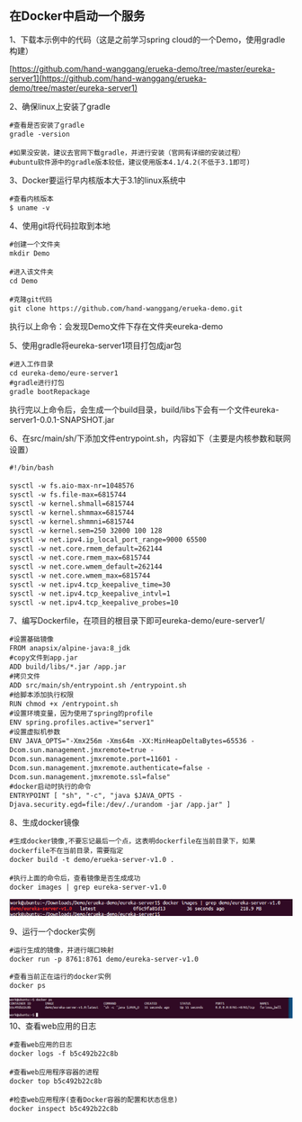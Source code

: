 ## 在Docker中启动一个服务

1、下载本示例中的代码（这是之前学习spring cloud的一个Demo，使用gradle构建）

[https://github.com/hand-wanggang/erueka-demo/tree/master/eureka-server1](https://github.com/hand-wanggang/erueka-demo/tree/master/eureka-server1)

2、确保linux上安装了gradle

```
#查看是否安装了gradle
gradle -version

#如果没安装，建议去官网下载gradle，并进行安装（官网有详细的安装过程）
#ubuntu软件源中的gradle版本较低，建议使用版本4.1/4.2(不低于3.1即可)
```

3、Docker要运行早内核版本大于3.1的linux系统中

```
#查看内核版本
$ uname -v
```

4、使用git将代码拉取到本地

```
#创建一个文件夹
mkdir Demo

#进入该文件夹
cd Demo

#克隆git代码
git clone https://github.com/hand-wanggang/erueka-demo.git
```

执行以上命令：会发现Demo文件下存在文件夹eureka-demo

5、使用gradle将eureka-server1项目打包成jar包

```
#进入工作目录
cd eureka-demo/eure-server1
#gradle进行打包
gradle bootRepackage
```

执行完以上命令后，会生成一个build目录，build/libs下会有一个文件eureka-server1-0.0.1-SNAPSHOT.jar

6、在src/main/sh/下添加文件entrypoint.sh，内容如下（主要是内核参数和联网设置）

```
#!/bin/bash

sysctl -w fs.aio-max-nr=1048576
sysctl -w fs.file-max=6815744
sysctl -w kernel.shmall=6815744
sysctl -w kernel.shmmax=6815744
sysctl -w kernel.shmmni=6815744
sysctl -w kernel.sem=250 32000 100 128
sysctl -w net.ipv4.ip_local_port_range=9000 65500
sysctl -w net.core.rmem_default=262144
sysctl -w net.core.rmem_max=6815744
sysctl -w net.core.wmem_default=262144
sysctl -w net.core.wmem_max=6815744
sysctl -w net.ipv4.tcp_keepalive_time=30
sysctl -w net.ipv4.tcp_keepalive_intvl=1
sysctl -w net.ipv4.tcp_keepalive_probes=10
```

7、编写Dockerfile，在项目的根目录下即可eureka-demo/eure-server1/

```
#设置基础镜像
FROM anapsix/alpine-java:8_jdk
#copy文件到app.jar
ADD build/libs/*.jar /app.jar
#拷贝文件
ADD src/main/sh/entrypoint.sh /entrypoint.sh
#给脚本添加执行权限
RUN chmod +x /entrypoint.sh
#设置环境变量，因为使用了spring的profile
ENV spring.profiles.active="server1"
#设置虚拟机参数
ENV JAVA_OPTS="-Xmx256m -Xms64m -XX:MinHeapDeltaBytes=65536 -Dcom.sun.management.jmxremote=true -Dcom.sun.management.jmxremote.port=11601 -Dcom.sun.management.jmxremote.authenticate=false -Dcom.sun.management.jmxremote.ssl=false"
#docker启动时执行的命令
ENTRYPOINT [ "sh", "-c", "java $JAVA_OPTS -Djava.security.egd=file:/dev/./urandom -jar /app.jar" ]
```

8、生成docker镜像

```
#生成docker镜像,不要忘记最后一个点，这表明dockerfile在当前目录下，如果dockerfile不在当前目录，需要指定
docker build -t demo/erueka-server-v1.0 .

#执行上面的命令后，查看镜像是否生成成功
docker images | grep eureka-server-v1.0
```

![](/assets/import-docker-1.png)

9、运行一个docker实例

```
#运行生成的镜像，并进行端口映射
docker run -p 8761:8761 demo/eureka-server-v1.0
```

```
#查看当前正在运行的docker实例
docker ps
```

![](/assets/import.png)10、查看web应用的日志

```
#查看web应用的日志
docker logs -f b5c492b22c8b

#查看web应用程序容器的进程
docker top b5c492b22c8b

#检查web应用程序(查看Docker容器的配置和状态信息)
docker inspect b5c492b22c8b
```





























